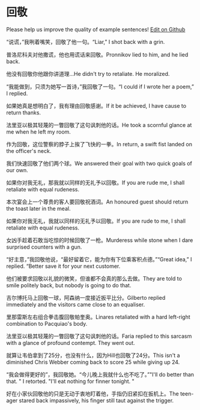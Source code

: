 # 回敬

Please help us improve the quality of example sentences! [Edit on Github](https://github.com/jiyushe/jiyu-example-sentence-source/blob/main/chinese/huijing.md)

<p><span class="chinese">“说谎，”我咧着嘴笑，回敬了他一句。</span><span class="english">“Liar,” I shot back with a grin.</span></p>

<p><span class="chinese">普洛尼科夫对他撒谎，他也用谎话来回敬。</span><span class="english">Pronnikov lied to him, and he lied back.</span></p>

<p><span class="chinese">他没有回敬你他跟你讲道理…</span><span class="english">He didn't try to retaliate. He moralized.</span></p>

<p><span class="chinese">“我能做到，只须为她写一首诗，”我回敬了一句。</span><span class="english">“I could if I wrote her a poem,” I replied.</span></p>

<p><span class="chinese">如果她真是想明白了，我有理由回敬感谢。</span><span class="english">If it be achieved, I have cause to return thanks.</span></p>

<p><span class="chinese">法里亚以极其轻蔑的一瞥回敬了这句讽刺他的话。</span><span class="english">He took a scornful glance at me when he left my room.</span></p>

<p><span class="chinese">作为回敬，这位警察的脖子上挨了飞快的一拳。</span><span class="english">In return, a swift fist landed on the officer's neck.</span></p>

<p><span class="chinese">我们快速回敬了他们两个球。</span><span class="english">We answered their goal with two quick goals of our own.</span></p>

<p><span class="chinese">如果你对我无礼，那我就以同样的无礼予以回敬。</span><span class="english">If you are rude me, I shall retaliate with equal rudeness.</span></p>

<p><span class="chinese">本次宴会上一个尊贵的客人要回敬祝酒词。</span><span class="english">An honoured guest should return the toast later in the meal.</span></p>

<p><span class="chinese">如果你对我无礼，我就以同样的无礼予以回敬。</span><span class="english">If you are rude to me, I shall retaliate with equal rudeness.</span></p>

<p><span class="chinese">女凶手趁着石敢当吃惊的时候回敬了一枪。</span><span class="english">Murderess while stone when I dare surprised counters with a gun.</span></p>

<p><span class="chinese">“好主意，”我回敬他说，“最好留着它，能为你有下位乘客积点德。”</span><span class="english">“Great idea,” I replied. “Better save it for your next customer.</span></p>

<p><span class="chinese">他们被要求回敬以礼貌的微笑，但谁都不会真的那么去做。</span><span class="english">They are told to smile politely back, but nobody is going to do that.</span></p>

<p><span class="chinese">吉尔博托马上回敬一球，阿森纳一度接近扳平比分。</span><span class="english">Gilberto replied immediately and the visitors came close to an equaliser.</span></p>

<p><span class="chinese">里那雷斯左右组合拳击腹回敬帕奎奥。</span><span class="english">Linares retaliated with a hard left-right combination to Pacquiao's body.</span></p>

<p><span class="chinese">法里亚以极其轻蔑的一瞥回敬了这句讽刺他的话。</span><span class="english">Faria replied to this sarcasm with a glance of profound contempt. They went out.</span></p>

<p><span class="chinese">就算让韦伯拿到了25分，也没有什么，因为Hill也回敬了24分。</span><span class="english">This isn't a diminished Chris Webber coming back to score 25 while giving up 24.</span></p>

<p><span class="chinese">“我会做得更好的”，我回敬她。“今儿晚上我就什么也不吃了。”</span><span class="english">"I'll do better than that. " I retorted. "I'll eat nothing for finner tonight. "</span></p>

<p><span class="chinese">好在小家伙回敬他的只是无动于衷地盯着他，手指仍旧紧扣在扳机上。</span><span class="english">The teen-ager stared back impassively, his finger still taut against the trigger.</span></p>

